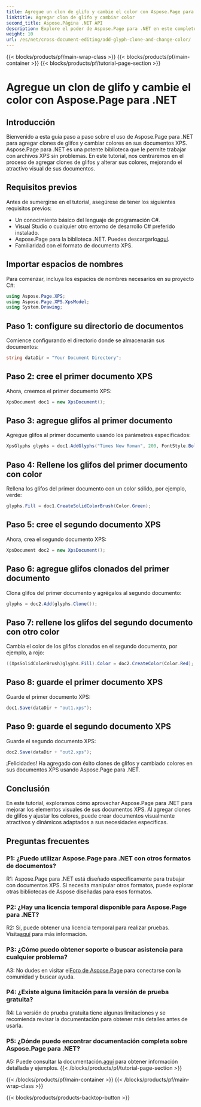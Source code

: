```yaml
---
title: Agregue un clon de glifo y cambie el color con Aspose.Page para .NET
linktitle: Agregar clon de glifo y cambiar color
second_title: Aspose.Página .NET API
description: Explore el poder de Aspose.Page para .NET en este completo tutorial. Aprenda a agregar clones de glifos y cambiar colores en documentos XPS sin esfuerzo.
weight: 10
url: /es/net/cross-document-editing/add-glyph-clone-and-change-color/
---
```


{{< blocks/products/pf/main-wrap-class >}}
{{< blocks/products/pf/main-container >}}
{{< blocks/products/pf/tutorial-page-section >}}

# Agregue un clon de glifo y cambie el color con Aspose.Page para .NET

## Introducción

Bienvenido a esta guía paso a paso sobre el uso de Aspose.Page para .NET para agregar clones de glifos y cambiar colores en sus documentos XPS. Aspose.Page para .NET es una potente biblioteca que le permite trabajar con archivos XPS sin problemas. En este tutorial, nos centraremos en el proceso de agregar clones de glifos y alterar sus colores, mejorando el atractivo visual de sus documentos.

## Requisitos previos

Antes de sumergirse en el tutorial, asegúrese de tener los siguientes requisitos previos:

- Un conocimiento básico del lenguaje de programación C#.
- Visual Studio o cualquier otro entorno de desarrollo C# preferido instalado.
-  Aspose.Page para la biblioteca .NET. Puedes descargarlo[aquí](https://releases.aspose.com/page/net/).
- Familiaridad con el formato de documento XPS.

## Importar espacios de nombres

Para comenzar, incluya los espacios de nombres necesarios en su proyecto C#:

```csharp
using Aspose.Page.XPS;
using Aspose.Page.XPS.XpsModel;
using System.Drawing;
```

## Paso 1: configure su directorio de documentos

Comience configurando el directorio donde se almacenarán sus documentos:

```csharp
string dataDir = "Your Document Directory";
```

## Paso 2: cree el primer documento XPS

Ahora, creemos el primer documento XPS:

```csharp
XpsDocument doc1 = new XpsDocument();
```

## Paso 3: agregue glifos al primer documento

Agregue glifos al primer documento usando los parámetros especificados:

```csharp
XpsGlyphs glyphs = doc1.AddGlyphs("Times New Roman", 200, FontStyle.Bold, 50, 250, "Test");
```

## Paso 4: Rellene los glifos del primer documento con color

Rellena los glifos del primer documento con un color sólido, por ejemplo, verde:

```csharp
glyphs.Fill = doc1.CreateSolidColorBrush(Color.Green);
```

## Paso 5: cree el segundo documento XPS

Ahora, crea el segundo documento XPS:

```csharp
XpsDocument doc2 = new XpsDocument();
```

## Paso 6: agregue glifos clonados del primer documento

Clona glifos del primer documento y agrégalos al segundo documento:

```csharp
glyphs = doc2.Add(glyphs.Clone());
```

## Paso 7: rellene los glifos del segundo documento con otro color

Cambia el color de los glifos clonados en el segundo documento, por ejemplo, a rojo:

```csharp
((XpsSolidColorBrush)glyphs.Fill).Color = doc2.CreateColor(Color.Red);
```

## Paso 8: guarde el primer documento XPS

Guarde el primer documento XPS:

```csharp
doc1.Save(dataDir + "out1.xps");
```

## Paso 9: guarde el segundo documento XPS

Guarde el segundo documento XPS:

```csharp
doc2.Save(dataDir + "out2.xps");
```

¡Felicidades! Ha agregado con éxito clones de glifos y cambiado colores en sus documentos XPS usando Aspose.Page para .NET.

## Conclusión

En este tutorial, exploramos cómo aprovechar Aspose.Page para .NET para mejorar los elementos visuales de sus documentos XPS. Al agregar clones de glifos y ajustar los colores, puede crear documentos visualmente atractivos y dinámicos adaptados a sus necesidades específicas.

## Preguntas frecuentes

### P1: ¿Puedo utilizar Aspose.Page para .NET con otros formatos de documentos?

R1: Aspose.Page para .NET está diseñado específicamente para trabajar con documentos XPS. Si necesita manipular otros formatos, puede explorar otras bibliotecas de Aspose diseñadas para esos formatos.

### P2: ¿Hay una licencia temporal disponible para Aspose.Page para .NET?

 R2: Sí, puede obtener una licencia temporal para realizar pruebas. Visita[aquí](https://purchase.aspose.com/temporary-license/) para más información.

### P3: ¿Cómo puedo obtener soporte o buscar asistencia para cualquier problema?

 A3: No dudes en visitar el[Foro de Aspose.Page](https://forum.aspose.com/c/page/39) para conectarse con la comunidad y buscar ayuda.

### P4: ¿Existe alguna limitación para la versión de prueba gratuita?

R4: La versión de prueba gratuita tiene algunas limitaciones y se recomienda revisar la documentación para obtener más detalles antes de usarla.

### P5: ¿Dónde puedo encontrar documentación completa sobre Aspose.Page para .NET?

 A5: Puede consultar la documentación.[aquí](https://reference.aspose.com/page/net/) para obtener información detallada y ejemplos.
{{< /blocks/products/pf/tutorial-page-section >}}

{{< /blocks/products/pf/main-container >}}
{{< /blocks/products/pf/main-wrap-class >}}

{{< blocks/products/products-backtop-button >}}

